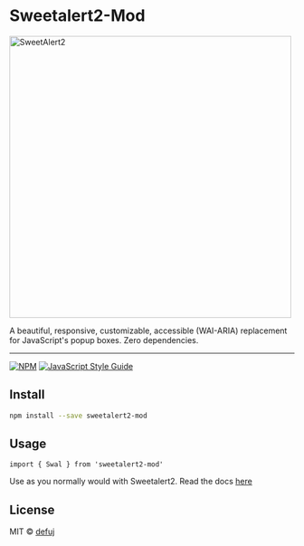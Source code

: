 # Sweetalert2-Mod

<a href="https://sweetalert2.github.io/">
  <img src="https://raw.githubusercontent.com/sweetalert2/sweetalert2/main/assets/swal2-logo.png" width="498" alt="SweetAlert2">
</a>

A beautiful, responsive, customizable, accessible (WAI-ARIA) replacement <br> for JavaScript's popup boxes. Zero dependencies.

---

[![NPM](https://img.shields.io/npm/v/sweetalert2-mod.svg)](https://www.npmjs.com/package/sweetalert2-mod) [![JavaScript Style Guide](https://img.shields.io/badge/code_style-standard-brightgreen.svg)](https://standardjs.com)

## Install

```bash
npm install --save sweetalert2-mod
```

## Usage

```tsx
import { Swal } from 'sweetalert2-mod'
```

Use as you normally would with Sweetalert2. Read the docs [here](https://sweetalert2.github.io/)

## License

MIT © [defuj](https://github.com/defuj)
